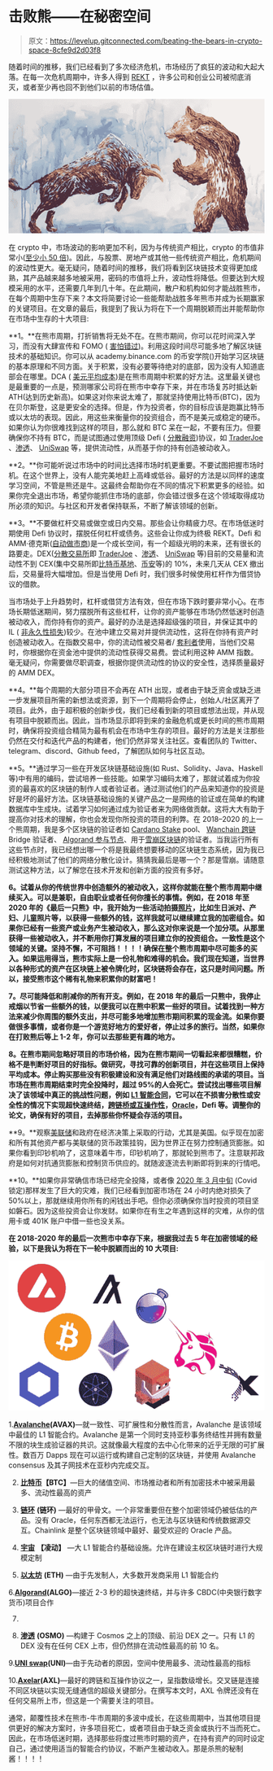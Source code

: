 # 击败熊——在秘密空间

> 原文：<https://levelup.gitconnected.com/beating-the-bears-in-crypto-space-8cfe9d2d03f8>

随着时间的推移，我们已经看到了多次经济危机，市场经历了疯狂的波动和大起大落。在每一次危机周期中，许多人得到 [REKT](https://academy.binance.com/en/glossary/rekt) ，许多公司和创业公司被彻底消灭，或者至少再也回不到他们以前的市场估值。

![](img/ea2e29d074caed60905b7df870b48d53.png)

在 crypto 中，市场波动的影响更加不利，因为与传统资产相比，crypto 的市值非常小([至少小 50 倍](https://8marketcap.com/compare/))。因此，与股票、房地产或其他一些传统资产相比，危机期间的波动性更大。毫无疑问，随着时间的推移，我们将看到区块链技术变得更加成熟，其产品越来越多地被采用，密码的市值将上升，波动性将降低。但要达到大规模采用的水平，还需要几年到几十年。在此期间，散户和机构如何才能战胜熊市，在每个周期中生存下来？本文将简要讨论一些能帮助战胜多年熊市并成为长期赢家的关键项目。在文章的最后，我提到了我认为将在下一个周期脱颖而出并能帮助你在市场中生存的十大项目:

**1。**在熊市周期，打折销售将无处不在。在熊市期间，你可以花时间深入学习，而没有大肆宣传和 FOMO ( [害怕错过](https://academy.binance.com/en/glossary/fear-of-missing-out))。利用这段时间尽可能多地了解区块链技术的基础知识。你可以从 academy.binance.com 的币安学院()开始学习区块链的基本原理和不同方面。关于积累，没有必要等待绝对的底部，因为没有人知道底部会在哪里。DCA ( [美元平均成本](https://academy.binance.com/en/glossary/dollar-cost-averaging))是在熊市周期中积累的好方法。这里最关键也是最重要的一点是，预测哪家公司将在熊市中幸存下来，并在市场复苏时抵达新 ATH(达到历史新高)。如果这对你来说太难了，那就坚持使用比特币(BTC)，因为在贝尔斯登，这是更安全的选择。但是，作为投资者，你的目标应该是跑赢比特币或以太坊的表现。因此，用这些来衡量你的投资组合，而不是美元或稳定的硬币。如果你认为你很难找到这样的项目，那么就和 BTC 呆在一起，不要有压力。但要确保你不持有 BTC，而是试图通过使用顶级 Defi ( [分散融资](https://academy.binance.com/en/glossary/defi))协议，如 [TraderJoe](https://traderjoexyz.com/) 、[渗透](https://app.osmosis.zone/)、 [UniSwap](https://uniswap.org/) 等，提供流动性，从而基于你的持有创造被动收入。

**2。**你可能听说过市场中的时间比选择市场时机更重要。不要试图把握市场时机。在这个世界上，没有人能完美地赶上高峰或低谷。最好的方法是以同样的速度学习空间，不管是熊还是牛。这最终会帮助你在不同的情况下积累更多的经验。如果你完全退出市场，希望你能抓住市场的底部，你会错过很多在这个领域取得成功所必须的知识。与社区和开发者保持联系，不断了解该领域的创新。

**3。**不要做杠杆交易或做空或日内交易。那些会让你精疲力尽。在市场低迷时期使用 Defi 协议时，摆脱任何杠杆或债务。这些会让你成为终极 REKT。Defi 和 AMM·德克斯([自动做市商](https://academy.binance.com/en/articles/what-is-an-automated-market-maker-amm))是一个成长空间，有一个超级光明的未来，还有很长的路要走。DEX([分散交易所](https://academy.binance.com/en/articles/what-is-a-decentralized-exchange-dex)即 [TraderJoe](https://traderjoexyz.com/) 、[渗透](https://app.osmosis.zone/)、 [UniSwap](https://uniswap.org/) 等)目前的交易量和流动性不到 CEX(集中交易所即[比特币基地](https://coinbase.com/join/sarker_ee)、[币安](https://accounts.binance.us/en/register?ref=35058615)等)的 10%，未来几天从 CEX 撤出后，交易量将大幅增加。但是当使用 Defi 时，我们很多时候使用杠杆作为借贷协议的借款。

当市场处于上升趋势时，杠杆或借贷方法有效，但在市场下跌时要非常小心。在市场长期低迷期间，努力摆脱所有这些杠杆，让你的资产能够在市场仍然低迷时创造被动收入，而你持有你的资产。最好的办法是选择超级强的项目，并保证其中的 IL ( [非永久性损失](https://academy.binance.com/en/articles/impermanent-loss-explained))较少。在池中建立交易对并提供流动性，这将在你持有资产时创造被动收入。在指数交易中，你的流动性被交易者/ [套利者](https://academy.binance.com/en/glossary/arbitrage)使用，当他们交易时，你根据你在资金池中提供的流动性获得交易费。尝试利用这种 AMM 指数。毫无疑问，你需要做尽职调查，根据你提供流动性的协议的安全性，选择质量最好的 AMM DEX。

**4。**每个周期的大部分项目不会再在 ATH 出现，或者由于缺乏资金或缺乏进一步发展项目所需的新想法或资源，到下一个周期将会停止，创始人/社区离开了项目。此外，由于超积极的创新步伐，我们已经看到新的项目或想法出现，并从现有项目中脱颖而出。因此，当市场显示即将到来的金融危机或更长时间的熊市周期时，确保将投资组合精简为最有机会在市场中生存的项目。最好的方法是关注那些仍然在交付和迭代产品的构建者，他们仍然非常关注社区。查看团队的 Twitter、telegram、discord、Github feed，了解团队如何与社区互动。

**5。**通过学习一些在开发区块链基础设施(如 Rust、Solidity、Java、Haskell 等)中有用的编码，尝试培养一些技能。如果学习编码太难了，那就试着成为你投资的最喜欢的区块链的制作人或者验证者。通过测试他们的产品来知道你的投资是好是坏的最好方法。区块链基础设施的关键产品之一是网络的验证或在简单的构建数据库中生成块。试着学习如何通过成为验证者来为网络做贡献。这将大大有助于提高你对技术的理解，你也会发现你所投资的项目的利弊。在 2018–2020 的上一个熊周期，我是多个区块链的验证者如 [Cardano Stake](https://www.coincashew.com/coins/overview-ada/guide-how-to-build-a-haskell-stakepool-node) pool、 [Wanchain 跨链](https://www.explorewanchain.org/#/storeman/node-setup) Bridge 验证者、 [Algorand 参与节点](https://developer.algorand.org/docs/run-a-node/setup/install/)、用于[雪崩区块链](https://docs.avax.network/nodes/build/run-avalanche-node-manually)的验证者。当我运行所有这些节点时，我已经想出哪一个将是我最终想要移动的区块链生态系统，因为我已经积极地测试了他们的网络分散化设计。猜猜我最后是哪一个？那是雪崩。请随意测试这种方法，以了解您在技术开发和创新方面的投资有多好。

**6。试着从你的传统世界中创造额外的被动收入，这样你就能在整个熊市周期中继续买入。可以是兼职，自由职业或者任何你擅长的事情。例如，在 2018 年至 2020 年的《最后一只熊》中，我开始为一些活动拍摄[照片](https://jonbuet.wixsite.com/jcsarker/p)，比如生日派对、产妇、儿童照片等，以获得一些额外的钱，这样我就可以继续建立我的加密组合。如果你已经有一些资产或业务产生被动收入，那么这对你来说是一个加分项。从那里获得一些被动收入，并不断用你打算发展的项目建立你的投资组合。一致性是这个领域的关键。坚持不懈，不可阻挡！！！！确保在整个熊市周期中尽可能多的买入。如果运用得当，熊市实际上是一份礼物和难得的机会。我们现在知道，当世界以各种形式的资产在区块链上被令牌化时，区块链将会存在，这只是时间问题。所以，接受熊市这个稀有礼物来积累你的财富吧！**

**7。尽可能降低和削减你的所有开支。例如，在 2018 年的最后一只熊中，我停止戒烟以节省一些额外的钱，以便我可以在熊中积累一些好的项目。试着找到一种方法来减少你周围的额外支出，并尽可能多地增加熊市期间积累的现金流。如果你要做很多事情，或者你是一个游览好地方的爱好者，停止过多的旅行。当然，如果你在打败熊后等上 1-2 年，你可以去那些更有趣的地方。**

**8。在熊市期间忽略好项目的市场价格，因为在熊市期间一切看起来都很糟糕，价格不是判断好项目的好指标。做研究，寻找可靠的创新项目，并在这些项目上保持平均成本。停止购买那些没有积极建设和没有满足他们对路线图的承诺的项目。当市场在熊市周期结束时完全投降时，超过 95%的人会死亡。尝试找出哪些项目解决了该领域中真正的挑战性问题，例如 [L1 智能合同](https://www.alchemy.com/overviews/layer-1-blockchain-ecosystems-overview)，它可以在不损害分散性或安全性的情况下实现超快速终结，[跨链桥或互操作性](https://axelar.network/an-introduction-to-the-axelar-network)，[Oracle](https://chain.link/education/blockchain-oracles)，Defi 等。调整你的论文，确保有好的项目，去掉那些你怀疑会存活的项目。**

**9。**观察[美联储](https://www.investing.com/economic-calendar/interest-rate-decision-168)和政府在经济决策上采取的行动，尤其是美国。似乎现在加密和所有其他资产都与美联储的货币政策挂钩，因为世界正在努力控制通货膨胀。如果你看到印钞机响了，这意味着牛市，印钞机响了，那就轮到熊市了。注意联邦政府是如何对抗通货膨胀和控制货币供应的。就随波逐流去判断即将到来的行情吧。

**10。**如果你非常确信市场已经完全投降，或者像 [2020 年 3 月中旬](https://www.forbes.com/sites/cryptoconfidential/2020/03/15/bitcoins-coronavirus-crash-blockchain-in-a-pandemic/?sh=7b761ef42a5b) (Covid 锁定)那样发生了巨大的灾难，我们已经看到加密市场在 24 小时内绝对损失了 50%以上，那就继续用你所有的闲钱出手吧。但你必须确保你当时投资的项目坚如磐石。因为这些投资会让你发财。如果你在有生之年遇到这样的灾难，从你的信用卡或 401K 账户中借一些也没关系。

**在 2018-2020 年的最后一次熊市中幸存下来，根据我过去 5 年在加密领域的经验，以下是我认为将在下一轮中脱颖而出的 10 大项目:**

![](img/ea7f3222d98de9dafe638719c6ab507a.png)

1.[**Avalanche**](https://www.avax.network/)**(AVAX)**—就一致性、可扩展性和分散性而言，Avalanche 是该领域中最佳的 L1 智能合约。Avalanche 是第一个同时支持亚秒事务终结性并拥有数量不限的块生成验证器的共识。这就像最大程度的去中心化带来的近乎无限的可扩展性。数百万 Dapps 现在可以运行或构建自己定制的区块链，并使用 Avalanche consensus 及其子网技术在亚秒内完成交互。

2. [**比特币**](https://bitcoin.org/en/)**【BTC】**—巨大的储值空间、市场推动者和所有加密技术中被采用最多、流动性最高的资产

3. [**链环**](https://chain.link/) **(链环)** —最好的甲骨文。一个非常重要但在整个加密领域仍被低估的产品。没有 Oracle，任何东西都无法运行，也无法与区块链和传统数据源交互。Chainlink 是整个区块链领域中最好、最受欢迎的 Oracle 产品。

4. [**宇宙**](https://cosmos.network/) **【凌动】** —大 L1 智能合约基础设施。允许在建设主权区块链时进行大规模定制

5. [**以太坊**](https://ethereum.org/en/) **(ETH)** —由于先发制人，大多数开发商采用 L1 智能合约

6.[**Algorand**](https://www.algorand.com/)**(ALGO)**—接近 2-3 秒的超快速终结，并与许多 CBDC(中央银行数字货币)项目合作

7.

8. [**渗透**](https://app.osmosis.zone/) **(OSMO)** —构建于 Cosmos 之上的顶级、前沿 DEX 之一。只有 L1 的 DEX 没有在任何 CEX 上市，但仍然排在流动性最高的前 10 名。

9.[**UNI swap**](https://uniswap.org/)**(UNI)**—由于先动者的原因，空间中使用最多、流动性最高的指标

10.[**Axelar**](https://axelar.network/)**(AXL)**—最好的跨链和互操作协议之一，呈指数级增长。交叉链是连接不同区块链以实现无缝通信的超级关键部分。在撰写本文时，AXL 令牌还没有在任何交易所上市，但这是一个需要关注的项目。

通常，颠覆性技术在熊市-牛市周期的多波中成长，在这些周期中，当其他项目提供更好的解决方案时，许多项目死亡，或者项目由于缺乏资金或执行不当而死亡。因此，在市场低迷时期，选择那些将度过熊市时期的资产，在持有资产的同时设定自己，通过使用适当的智能合约协议，不断产生被动收入。那是杀熊的秘制酱！！！！